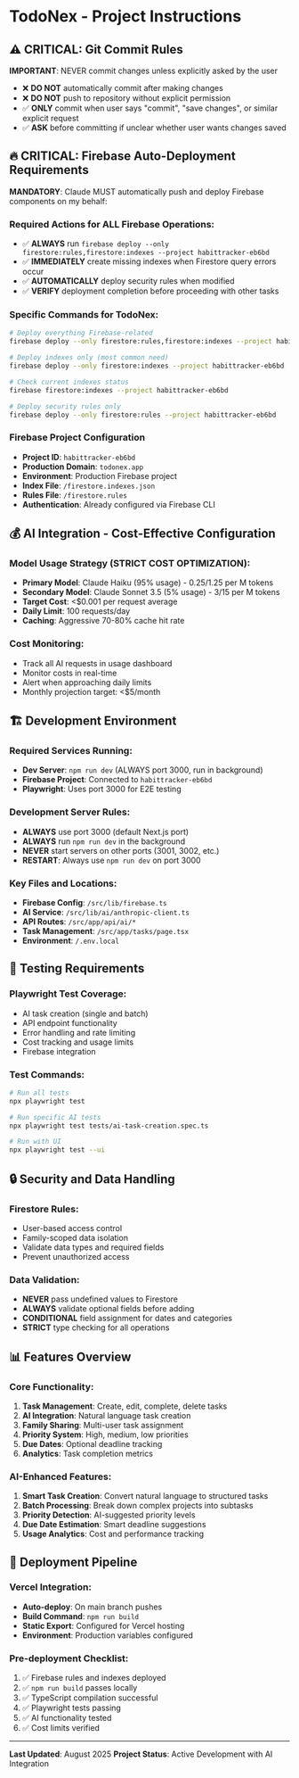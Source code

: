# TodoNex - Project Instructions

## ⚠️ CRITICAL: Git Commit Rules
**IMPORTANT**: NEVER commit changes unless explicitly asked by the user
- ❌ **DO NOT** automatically commit after making changes
- ❌ **DO NOT** push to repository without explicit permission
- ✅ **ONLY** commit when user says "commit", "save changes", or similar explicit request
- ✅ **ASK** before committing if unclear whether user wants changes saved

## 🔥 CRITICAL: Firebase Auto-Deployment Requirements
**MANDATORY**: Claude MUST automatically push and deploy Firebase components on my behalf:

### Required Actions for ALL Firebase Operations:
- ✅ **ALWAYS** run `firebase deploy --only firestore:rules,firestore:indexes --project habittracker-eb6bd`
- ✅ **IMMEDIATELY** create missing indexes when Firestore query errors occur
- ✅ **AUTOMATICALLY** deploy security rules when modified
- ✅ **VERIFY** deployment completion before proceeding with other tasks

### Specific Commands for TodoNex:
```bash
# Deploy everything Firebase-related
firebase deploy --only firestore:rules,firestore:indexes --project habittracker-eb6bd

# Deploy indexes only (most common need)
firebase deploy --only firestore:indexes --project habittracker-eb6bd

# Check current indexes status
firebase firestore:indexes --project habittracker-eb6bd

# Deploy security rules only
firebase deploy --only firestore:rules --project habittracker-eb6bd
```

### Firebase Project Configuration
- **Project ID**: `habittracker-eb6bd`
- **Production Domain**: `todonex.app`
- **Environment**: Production Firebase project
- **Index File**: `/firestore.indexes.json`
- **Rules File**: `/firestore.rules`
- **Authentication**: Already configured via Firebase CLI

## 💰 AI Integration - Cost-Effective Configuration
### Model Usage Strategy (STRICT COST OPTIMIZATION):
- **Primary Model**: Claude Haiku (95% usage) - $0.25/$1.25 per M tokens
- **Secondary Model**: Claude Sonnet 3.5 (5% usage) - $3/$15 per M tokens
- **Target Cost**: <$0.001 per request average
- **Daily Limit**: 100 requests/day
- **Caching**: Aggressive 70-80% cache hit rate

### Cost Monitoring:
- Track all AI requests in usage dashboard
- Monitor costs in real-time
- Alert when approaching daily limits
- Monthly projection target: <$5/month

## 🏗️ Development Environment
### Required Services Running:
- **Dev Server**: `npm run dev` (ALWAYS port 3000, run in background)
- **Firebase Project**: Connected to `habittracker-eb6bd`
- **Playwright**: Uses port 3000 for E2E testing

### Development Server Rules:
- **ALWAYS** use port 3000 (default Next.js port)
- **ALWAYS** run `npm run dev` in the background
- **NEVER** start servers on other ports (3001, 3002, etc.)
- **RESTART**: Always use `npm run dev` on port 3000

### Key Files and Locations:
- **Firebase Config**: `/src/lib/firebase.ts`
- **AI Service**: `/src/lib/ai/anthropic-client.ts`
- **API Routes**: `/src/app/api/ai/*`
- **Task Management**: `/src/app/tasks/page.tsx`
- **Environment**: `/.env.local`

## 🧪 Testing Requirements
### Playwright Test Coverage:
- AI task creation (single and batch)
- API endpoint functionality
- Error handling and rate limiting
- Cost tracking and usage limits
- Firebase integration

### Test Commands:
```bash
# Run all tests
npx playwright test

# Run specific AI tests
npx playwright test tests/ai-task-creation.spec.ts

# Run with UI
npx playwright test --ui
```

## 🔒 Security and Data Handling
### Firestore Rules:
- User-based access control
- Family-scoped data isolation
- Validate data types and required fields
- Prevent unauthorized access

### Data Validation:
- **NEVER** pass undefined values to Firestore
- **ALWAYS** validate optional fields before adding
- **CONDITIONAL** field assignment for dates and categories
- **STRICT** type checking for all operations

## 📊 Features Overview
### Core Functionality:
1. **Task Management**: Create, edit, complete, delete tasks
2. **AI Integration**: Natural language task creation
3. **Family Sharing**: Multi-user task assignment
4. **Priority System**: High, medium, low priorities
5. **Due Dates**: Optional deadline tracking
6. **Analytics**: Task completion metrics

### AI-Enhanced Features:
1. **Smart Task Creation**: Convert natural language to structured tasks
2. **Batch Processing**: Break down complex projects into subtasks
3. **Priority Detection**: AI-suggested priority levels
4. **Due Date Estimation**: Smart deadline suggestions
5. **Usage Analytics**: Cost and performance tracking

## 🚀 Deployment Pipeline
### Vercel Integration:
- **Auto-deploy**: On main branch pushes
- **Build Command**: `npm run build`
- **Static Export**: Configured for Vercel hosting
- **Environment**: Production variables configured

### Pre-deployment Checklist:
1. ✅ Firebase rules and indexes deployed
2. ✅ `npm run build` passes locally
3. ✅ TypeScript compilation successful
4. ✅ Playwright tests passing
5. ✅ AI functionality tested
6. ✅ Cost limits verified

---
**Last Updated**: August 2025
**Project Status**: Active Development with AI Integration